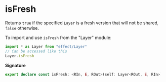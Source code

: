 # isFresh

Returns `true` if the specified `Layer` is a fresh version that will not be
shared, `false` otherwise.

To import and use `isFresh` from the "Layer" module:

```ts
import * as Layer from "effect/Layer"
// Can be accessed like this
Layer.isFresh
```

**Signature**

```ts
export declare const isFresh: <RIn, E, ROut>(self: Layer<ROut, E, RIn>) => boolean
```
